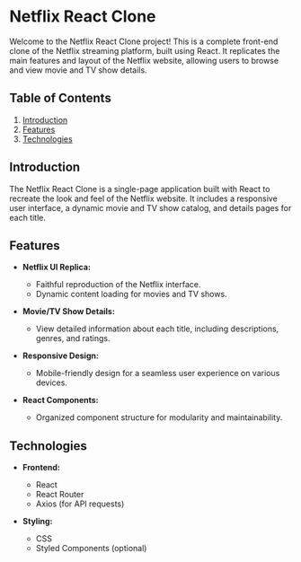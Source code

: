 # Netflix React Clone

Welcome to the Netflix React Clone project! This is a complete front-end clone of the Netflix streaming platform, built using React. It replicates the main features and layout of the Netflix website, allowing users to browse and view movie and TV show details.

## Table of Contents
1. [Introduction](#introduction)
2. [Features](#features)
3. [Technologies](#technologies)

## Introduction

The Netflix React Clone is a single-page application built with React to recreate the look and feel of the Netflix website. It includes a responsive user interface, a dynamic movie and TV show catalog, and details pages for each title.

## Features

- **Netflix UI Replica:**
  - Faithful reproduction of the Netflix interface.
  - Dynamic content loading for movies and TV shows.

- **Movie/TV Show Details:**
  - View detailed information about each title, including descriptions, genres, and ratings.

- **Responsive Design:**
  - Mobile-friendly design for a seamless user experience on various devices.

- **React Components:**
  - Organized component structure for modularity and maintainability.

## Technologies

- **Frontend:**
  - React
  - React Router
  - Axios (for API requests)

- **Styling:**
  - CSS
  - Styled Components (optional)

